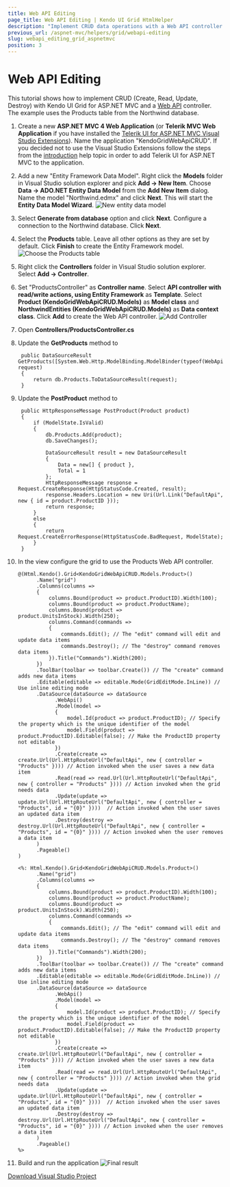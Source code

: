 ```yaml
---
title: Web API Editing
page_title: Web API Editing | Kendo UI Grid HtmlHelper
description: "Implement CRUD data operations with a Web API controller for the Kendo UI Grid for ASP.NET MVC."
previous_url: /aspnet-mvc/helpers/grid/webapi-editing
slug: webapi_editing_grid_aspnetmvc
position: 3
---
```


# Web API Editing

This tutorial shows how to implement CRUD (Create, Read, Update, Destroy) with Kendo UI Grid for ASP.NET MVC and a [Web API](http://www.asp.net/web-api) controller.
The example uses the Products table from the Northwind database.

1. Create a new **ASP.NET MVC 4 Web Application** (or **Telerik MVC Web Application** if you have installed the [Telerik UI for ASP.NET MVC Visual Studio Extensions](/aspnet-mvc/introduction#kendo-ui-for-asp.net-mvc-visual-studio-extensions)).
Name the application "KendoGridWebApiCRUD". If you decided not to use the Visual Studio Extensions follow the steps from the [introduction](/aspnet-mvc/asp-net-mvc-4) help topic in order
to add Telerik UI for ASP.NET MVC to the application.
1. Add a new "Entity Framework Data Model". Right click the **Models** folder in Visual Studio solution explorer and pick **Add -> New Item**. Choose **Data -> ADO.NET Entity Data Model** from the **Add New Item** dialog.
Name the model "Northwind.edmx" and click **Next**. This will start the **Entity Data Model Wizard**.
![New entity data model](/aspnet-mvc/helpers/grid/images/grid-entity-data-model.png)
1. Select **Generate from database** option and click **Next**. Configure a connection to the Northwind database. Click **Next**.
1. Select the **Products** table. Leave all other options as they are set by default. Click **Finish** to create the Entity Framework model.
![Choose the Products table](/aspnet-mvc/helpers/grid/images/grid-database-objects.png)
1. Right click the **Controllers** folder in Visual Studio solution explorer. Select **Add -> Controller**.
1. Set "ProductsController" as **Controller name**. Select **API controller with read/write actions, using Entity Framework** as **Template**. Select **Product (KendoGridWebApiCRUD.Models)** as **Model class** and
**NorthwindEntities (KendoGridWebApiCRUD.Models)** as **Data context class**. Click **Add** to create the Web API controller.
![Add Controller](/aspnet-mvc/helpers/grid/images/grid-api-controller.png)
1. Open **Controllers/ProductsController.cs**
1. Update the **GetProducts** method to

        public DataSourceResult GetProducts([System.Web.Http.ModelBinding.ModelBinder(typeof(WebApiDataSourceRequestModelBinder))]DataSourceRequest request)
        {
            return db.Products.ToDataSourceResult(request);
        }
1. Update the **PostProduct** method to

        public HttpResponseMessage PostProduct(Product product)
        {
            if (ModelState.IsValid)
            {
                db.Products.Add(product);
                db.SaveChanges();

                DataSourceResult result = new DataSourceResult
                {
                    Data = new[] { product },
                    Total = 1
                };
                HttpResponseMessage response = Request.CreateResponse(HttpStatusCode.Created, result);
                response.Headers.Location = new Uri(Url.Link("DefaultApi", new { id = product.ProductID }));
                return response;
            }
            else
            {
                return Request.CreateErrorResponse(HttpStatusCode.BadRequest, ModelState);
            }
        }
1.  In the view configure the grid to use the Products Web API controller.

    ```Razor
    @(Html.Kendo().Grid<KendoGridWebApiCRUD.Models.Product>()
          .Name("grid")
          .Columns(columns =>
          {
              columns.Bound(product => product.ProductID).Width(100);
              columns.Bound(product => product.ProductName);
              columns.Bound(product => product.UnitsInStock).Width(250);
              columns.Command(commands =>
              {
                  commands.Edit(); // The "edit" command will edit and update data items
                  commands.Destroy(); // The "destroy" command removes data items
              }).Title("Commands").Width(200);
          })
          .ToolBar(toolbar => toolbar.Create()) // The "create" command adds new data items
          .Editable(editable => editable.Mode(GridEditMode.InLine)) // Use inline editing mode
          .DataSource(dataSource => dataSource
                .WebApi()
                .Model(model =>
                {
                    model.Id(product => product.ProductID); // Specify the property which is the unique identifier of the model
                    model.Field(product => product.ProductID).Editable(false); // Make the ProductID property not editable
                })
                .Create(create => create.Url(Url.HttpRouteUrl("DefaultApi", new { controller = "Products" }))) // Action invoked when the user saves a new data item
                .Read(read => read.Url(Url.HttpRouteUrl("DefaultApi", new { controller = "Products" }))) // Action invoked when the grid needs data
                .Update(update => update.Url(Url.HttpRouteUrl("DefaultApi", new { controller = "Products", id = "{0}" })))  // Action invoked when the user saves an updated data item
                .Destroy(destroy => destroy.Url(Url.HttpRouteUrl("DefaultApi", new { controller = "Products", id = "{0}" }))) // Action invoked when the user removes a data item
          )
          .Pageable()
    )
    ```
    ```ASPX
    <%: Html.Kendo().Grid<KendoGridWebApiCRUD.Models.Product>()
          .Name("grid")
          .Columns(columns =>
          {
              columns.Bound(product => product.ProductID).Width(100);
              columns.Bound(product => product.ProductName);
              columns.Bound(product => product.UnitsInStock).Width(250);
              columns.Command(commands =>
              {
                  commands.Edit(); // The "edit" command will edit and update data items
                  commands.Destroy(); // The "destroy" command removes data items
              }).Title("Commands").Width(200);
          })
          .ToolBar(toolbar => toolbar.Create()) // The "create" command adds new data items
          .Editable(editable => editable.Mode(GridEditMode.InLine)) // Use inline editing mode
          .DataSource(dataSource => dataSource
                .WebApi()
                .Model(model =>
                {
                    model.Id(product => product.ProductID); // Specify the property which is the unique identifier of the model
                    model.Field(product => product.ProductID).Editable(false); // Make the ProductID property not editable
                })
                .Create(create => create.Url(Url.HttpRouteUrl("DefaultApi", new { controller = "Products" }))) // Action invoked when the user saves a new data item
                .Read(read => read.Url(Url.HttpRouteUrl("DefaultApi", new { controller = "Products" }))) // Action invoked when the grid needs data
                .Update(update => update.Url(Url.HttpRouteUrl("DefaultApi", new { controller = "Products", id = "{0}" })))  // Action invoked when the user saves an updated data item
                .Destroy(destroy => destroy.Url(Url.HttpRouteUrl("DefaultApi", new { controller = "Products", id = "{0}" }))) // Action invoked when the user removes a data item
          )
          .Pageable()
    %>
    ```
1. Build and run the application
![Final result](/aspnet-mvc/helpers/grid/images/grid-inline-grid.png)

[Download Visual Studio Project](https://github.com/telerik/ui-for-aspnet-mvc-examples/tree/master/grid/webapi-crud)
